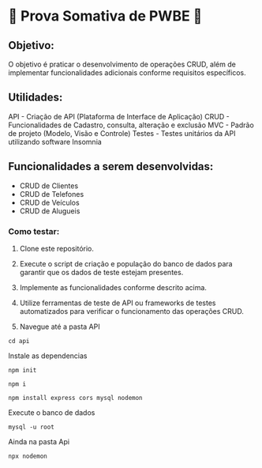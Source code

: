 # 🚗 Prova Somativa de PWBE 🚗

## Objetivo:
O objetivo é praticar o desenvolvimento de operações CRUD, além de implementar funcionalidades adicionais conforme requisitos específicos.

## Utilidades:
API - Criação de API (Plataforma de Interface de Aplicação)
CRUD - Funcionalidades de Cadastro, consulta, alteração e exclusão
MVC - Padrão de projeto (Modelo, Visão e Controle)
Testes - Testes unitários da API utilizando software Insomnia

## Funcionalidades a serem desenvolvidas:
- CRUD de Clientes
- CRUD de Telefones
- CRUD de Veículos
- CRUD de Alugueis

### Como testar:

1. Clone este repositório.
2. Execute o script de criação e população do banco de dados para garantir que os dados de teste estejam presentes.
3. Implemente as funcionalidades conforme descrito acima.
4. Utilize ferramentas de teste de API ou frameworks de testes automatizados para verificar o funcionamento das operações CRUD.

5. Navegue até a pasta API
```
cd api
```
Instale as dependencias
```
npm init

npm i

npm install express cors mysql nodemon
```
Execute o banco de dados
```
mysql -u root
```
Ainda na pasta Api
```
npx nodemon
```

